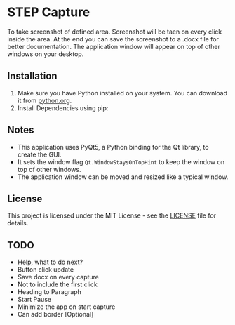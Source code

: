 # STEP Capture

To take screenshot of defined area. Screenshot will be taen on every click inside the area.
At the end you can save the screenshot to a .docx file for better documentation.
The application window will appear on top of other windows on your desktop.

## Installation

1. Make sure you have Python installed on your system. You can download it from [python.org](https://www.python.org/).
2. Install Dependencies using pip:

## Notes

- This application uses PyQt5, a Python binding for the Qt library, to create the GUI.
- It sets the window flag `Qt.WindowStaysOnTopHint` to keep the window on top of other windows.
- The application window can be moved and resized like a typical window.

## License

This project is licensed under the MIT License - see the [LICENSE](LICENSE) file for details.

## TODO

- Help, what to do next?
- Button click update
- Save docx on every capture
- Not to include the first click
- Heading to Paragraph
- Start Pause
- Minimize the app on start capture
- Can add border [Optional]
